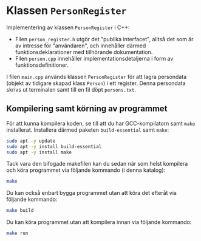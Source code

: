 # Klassen `PersonRegister`

Implementering av klassen `PersonRegister` i C++:
* Filen `person_register.h` utgör det "publika interfacet", alltså det som är av intresse för "användaren", och innehåller därmed funktionsdeklarationer med tillhörande dokumentation.
* Filen `person.cpp` innehåller implementationsdetaljerna i form av funktionsdefinitioner.

I filen `main.cpp` används klassen `PersonRegister` för att lagra persondata (objekt av tidigare skapad klass `Person`) i ett register. Denna persondata skrivs ut terminalen samt till en fil döpt `persons.txt`.

## Kompilering samt körning av programmet
För att kunna kompilera koden, se till att du har GCC-kompilatorn samt `make` installerat. 
Installera därmed paketen `build-essential` samt `make`:

```bash
sudo apt -y update
sudo apt -y install build-essential
sudo apt -y install make
```

Tack vara den bifogade makefilen kan du sedan när som helst kompilera och köra programmet via följande kommando (i denna katalog):

```bash
make
```

Du kan också enbart bygga programmet utan att köra det efteråt via följande kommando:

```bash
make build
```

Du kan köra programmet utan att kompilera innan via följande kommando:

```bash
make run
```